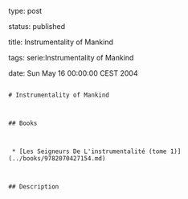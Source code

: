 type: post
status: published
title: Instrumentality of Mankind
tags: serie:Instrumentality of Mankind
date: Sun May 16 00:00:00 CEST 2004
~~~~~~
# Instrumentality of Mankind

## Books

 * [Les Seigneurs De L'instrumentalité (tome 1)](../books/9782070427154.md)

## Description
